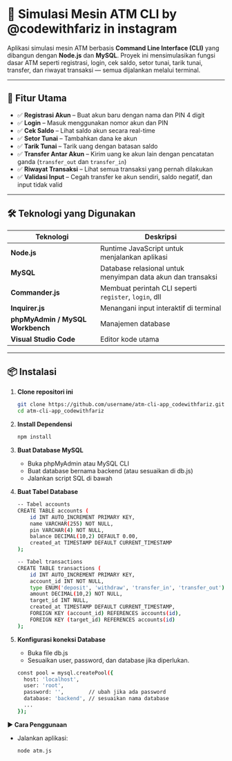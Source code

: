 # 🏧 Simulasi Mesin ATM CLI by @codewithfariz in instagram

Aplikasi simulasi mesin ATM berbasis **Command Line Interface (CLI)** yang dibangun dengan **Node.js** dan **MySQL**. Proyek ini mensimulasikan fungsi dasar ATM seperti registrasi, login, cek saldo, setor tunai, tarik tunai, transfer, dan riwayat transaksi — semua dijalankan melalui terminal.

---

## 📌 Fitur Utama

- ✅ **Registrasi Akun** – Buat akun baru dengan nama dan PIN 4 digit
- ✅ **Login** – Masuk menggunakan nomor akun dan PIN
- ✅ **Cek Saldo** – Lihat saldo akun secara real-time
- ✅ **Setor Tunai** – Tambahkan dana ke akun
- ✅ **Tarik Tunai** – Tarik uang dengan batasan saldo
- ✅ **Transfer Antar Akun** – Kirim uang ke akun lain dengan pencatatan ganda (`transfer_out` dan `transfer_in`)
- ✅ **Riwayat Transaksi** – Lihat semua transaksi yang pernah dilakukan
- ✅ **Validasi Input** – Cegah transfer ke akun sendiri, saldo negatif, dan input tidak valid

---

## 🛠️ Teknologi yang Digunakan

| Teknologi | Deskripsi |
|----------|-----------|
| **Node.js** | Runtime JavaScript untuk menjalankan aplikasi |
| **MySQL** | Database relasional untuk menyimpan data akun dan transaksi |
| **Commander.js** | Membuat perintah CLI seperti `register`, `login`, dll |
| **Inquirer.js** | Menangani input interaktif di terminal |
| **phpMyAdmin / MySQL Workbench** | Manajemen database |
| **Visual Studio Code** | Editor kode utama |

---

## 📦 Instalasi

1. **Clone repositori ini**
   ```bash
   git clone https://github.com/username/atm-cli-app_codewithfariz.git 
   cd atm-cli-app_codewithfariz

2. **Install Dependensi**
   ```bash
   npm install

3. **Buat Database MySQL**
   - Buka phpMyAdmin atau MySQL CLI
   - Buat database bernama backend (atau sesuaikan di db.js)
   - Jalankan script SQL di bawah

4. **Buat Tabel Database**
   ```bash
   -- Tabel accounts
   CREATE TABLE accounts (
       id INT AUTO_INCREMENT PRIMARY KEY,
       name VARCHAR(255) NOT NULL,
       pin VARCHAR(4) NOT NULL,
       balance DECIMAL(10,2) DEFAULT 0.00,
       created_at TIMESTAMP DEFAULT CURRENT_TIMESTAMP
   );
   
   -- Tabel transactions
   CREATE TABLE transactions (
       id INT AUTO_INCREMENT PRIMARY KEY,
       account_id INT NOT NULL,
       type ENUM('deposit', 'withdraw', 'transfer_in', 'transfer_out') NOT NULL,
       amount DECIMAL(10,2) NOT NULL,
       target_id INT NULL,
       created_at TIMESTAMP DEFAULT CURRENT_TIMESTAMP,
       FOREIGN KEY (account_id) REFERENCES accounts(id),
       FOREIGN KEY (target_id) REFERENCES accounts(id)
   );

5. **Konfigurasi koneksi Database**
   - Buka file db.js
   - Sesuaikan user, password, dan database jika diperlukan.
     
   ```bash
   const pool = mysql.createPool({
     host: 'localhost',
     user: 'root',
     password: '',        // ubah jika ada password
     database: 'backend', // sesuaikan nama database
     ...
   });


**▶️ Cara Penggunaan**
   - Jalankan aplikasi:
     ```bash
     node atm.js
